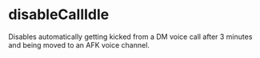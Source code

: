 # disableCallIdle

Disables automatically getting kicked from a DM voice call after 3 minutes and being moved to an AFK voice channel.
